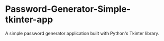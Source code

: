 # Password-Generator-Simple-tkinter-app
A simple password generator application built with Python's Tkinter library.
